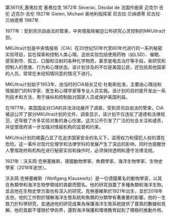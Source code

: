 第3611天,塞弗拉克
塞弗拉克 1872年
Séverac, Déodat de 法国作曲家
迈克尔·吉伦
迈克尔·吉伦 1927年
Gielen, Michael 奥地利指挥家
尼古拉·贝纳德蒂
尼古拉·贝纳德蒂 1987年

1977年：受到资讯自由法的管束，中央情报局被迫公布研究心灵控制的MKUltra计划。

MKUltra计划是中央情报局（CIA）在20世纪50年代至60年代进行的一系列秘密实验项目，旨在探索和控制人类心理。这些实验包括使用药物（如LSD）、催眠、感官剥夺、孤立、口服和注射的各种化学物质，甚至是电击治疗等手段，来研究和控制人的思维、行为和心理状态。该计划涉及的不仅是美国公民，还包括其他国家的人员，常常在未经知情同意的情况下进行。

MKUltra计划始于1953年，由当时的CIA局长艾伦·杜勒斯批准，主要由心理战和情报部门的科学家、医生和心理学家等专业人员实施。该计划的目的是开发出一系列技术和方法，用于操纵和控制敌对国家人员或保护美国利益。

在1977年，美国国会对CIA的非法活动展开了调查，受到资讯自由法的管束，CIA被迫公开了部分MKUltra计划的文件。调查显示，该计划不仅违反了道德和法律规范，还导致了许多实验对象的身心伤害。这次公开引发了广泛的社会关注和谴责，并促使政府进一步加强对情报机构的监督和约束。

MKUltra计划的揭露凸显了在追求国家安全的名义下，滥用权力和侵犯人权的潜在危险。这一事件对现代伦理学和法律学科的发展产生了深远的影响，同时也提醒世人警惕政府和机构在进行秘密实验和操作时，必须保持透明和遵守法律法规。

1921年：沃夫岡·克勞塞維斯，德國動物學家、魚類學家、海洋生物學家、生物史學家（2018年逝世）。

沃夫岡·克勞塞維斯（Wolfgang Klausewitz）是一位德國著名的動物學家，以其在魚類學和海洋生物學領域的貢獻而聞名。他的研究涵蓋了多種魚類和海洋生物，並且他在生物史學方面也有深入的研究。克勞塞維斯於1921年出生，並於2018年去世。他的工作對於理解海洋生態系統和魚類的分類學有著重要的影響。他的一生致力於科學研究，並通過他的研究成果為保護海洋生態系統提供了寶貴的數據和見解。他的貢獻不僅限於學術界，還對海洋保護和環境教育起到了積極的推動作用。
